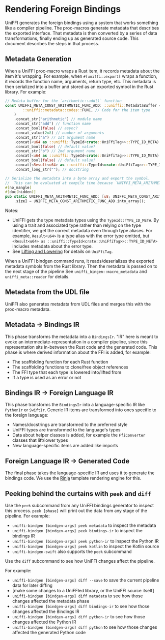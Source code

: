 # Rendering Foreign Bindings

UniFFI generates the foreign bindings using a system that works something like a compiler pipeline.
The proc-macros generate metadata that describes the exported interface.
That metadata is then converted by a series of data transformations, finally ending up as generated source code.
This document describes the steps in that process.

## Metadata Generation

When a UniFFI proc-macro wraps a Rust item, it records metadata about the item it's wrapping.
For example, when `#[uniffi::export]` wraps a function, it records the function name, arguments, return type, etc.
This metadata is then serialized into a buffer and stored as an exported symbol in the Rust library.
For example:

```rust
// Medata buffer for the `arithmetic::add()` function
const UNIFFI_META_CONST_ARITHMETIC_FUNC_ADD: ::uniffi::MetadataBuffer = ::uniffi::MetadataBuffer::from_code(
        ::uniffi::metadata::codes::FUNC, // Code for the item type
    )
    .concat_str("arithmetic") // module name
    .concat_str("add") // function name
    .concat_bool(false) // async?
    .concat_value(2u8) // number of arguments
    .concat_str("a") // 1st argument name
    .concat(<u64 as ::uniffi::TypeId<crate::UniFfiTag>>::TYPE_ID_META) // 1st argument type
    .concat_bool(false) // default value?
    .concat_str("b") // 2nd argument name
    .concat(<u64 as ::uniffi::TypeId<crate::UniFfiTag>>::TYPE_ID_META) // 2nd argument type
    .concat_bool(false) // default value?
    .concat(<Result<u64> as ::uniffi::TypeId<crate::UniFfiTag>>::TYPE_ID_META) // result type
    .concat_long_str(""); // docstring

// Serialize the metadata into a byte array and export the symbol.
//  This can be evaluated at compile time because `UNIFFI_META_ARITHMETIC_FUNC_ADD` is `const`.
#[no_mangle]
#[doc(hidden)]
pub static UNIFFI_META_ARITHMETIC_FUNC_ADD: [u8; UNIFFI_META_CONST_ARITHMETIC_FUNC_ADD
    .size] = UNIFFI_META_CONST_ARITHMETIC_FUNC_ADD.into_array();
```

Notes:

* UniFFI gets the type metadata types using the `TypeId::TYPE_ID_META`.
  By using a trait and associated type rather than relying on the type identifier, we get the correct metadata even through type aliases.
  For example, `Result<u64>` is a type alias with the error type omitted, but `<Result<u64> as ::uniffi::TypeId<crate::UniFfiTag>>::TYPE_ID_META>` includes metadata about the error type.
* See [Lifting and Lowering](./lifting_and_lowering.md) for details on `UniFfiTag`.

When a UniFFI bindgen command runs, it reads/deserializes the exported metadata symbols from the Rust library.
Then the metadata is passed on to the next stage of the pipeline
See `uniffi_bingen::macro_metadata` and `uniffi_meta::reader` for details.

## Metadata from the UDL file

UniFFI also generates metadata from UDL files and merges this with the proc-macro metadata.

## Metadata -> Bindings IR

This phase transforms the metadata into a `BindingsIr`.
"IR" here is meant to evoke an intermediate-representation in a compiler pipeline, since this representation sits in-between the Rust code and the generated code.
This phase is where derived information about the FFI is added, for example:

* The scaffolding function for each Rust function
* The scaffolding functions to clone/free object references
* The FFI type that each type is lowered into/lifted from
* If a type is used as an error or not

## Bindings IR -> Foreign Language IR

This phase transforms the `BindingsIr` into a language-specific IR like `PythonIr` or `SwiftIr`.
Generic IR items are transformed into ones specific to the foreign language:

* Names/docstrings are transformed to the preferred style
* UniFFI types are transformed to the language's types
* Data about helper classes is added, for example the `FfiConverter` classes that lift/lower types
* New language-specific items are added like imports

## Foreign Language IR -> Generated Code

The final phase takes the language-specific IR and uses it to generate the bindings code.
We use the [Rinja](https://rinja.readthedocs.io/en/stable/) template rendering engine for this.

## Peeking behind the curtains with `peek` and `diff`

Use the `peek` subcommand from any UniFFI bindings generator to inspect this process.
`peek [phase]` will print out the data from any stage of the pipeline.
For example:
  - `uniffi-bindgen [bindgen-args] peek metadata` to inspect the metadata
  - `uniffi-bindgen [bindgen-args] peek bindings-ir` to inspect the bindings IR
  - `uniffi-bindgen [bindgen-args] peek python-ir` to inspect the Python IR
  - `uniffi-bindgen [bindgen-args] peek kotlin` to inspect the Kotlin source
  - `uniffi-bindgen-swift` also supports the `peek` subcommand

Use the `diff` subcommand to see how UniFFI changes affect the pipeline.

For example:
  - `uniffi-bindgen [bindgen-args] diff --save` to save the current pipeline data for later diffing
  - [make some changes to a UniFFIed library, or the UniFFI source itself]
  - `uniffi-bindgen [bindgen-args] diff metadata` to see how those changes affected the metadata phase
  - `uniffi-bindgen [bindgen-args] diff bindings-ir` to see how those changes affected the Bindings IR
  - `uniffi-bindgen [bindgen-args] diff python-ir` to see how those changes affected the Python IR
  - `uniffi-bindgen [bindgen-args] diff python` to see how those changes affected the generated Python code
